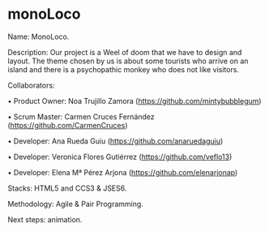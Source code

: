 # monoLoco
Name: MonoLoco.

Description: Our project is a Weel of doom that we have to design and layout. The theme chosen by us is about some tourists who arrive on an island and there is a psychopathic monkey who does not like visitors.

Collaborators:

• Product Owner: Noa Trujillo Zamora (https://github.com/mintybubblegum)

• Scrum Master: Carmen Cruces Fernández (https://github.com/CarmenCruces)

• Developer: Ana Rueda Guiu (https://github.com/anaruedaguiu)

• Developer: Veronica Flores Gutiérrez (https://github.com/veflo13)

• Developer: Elena Mª Pérez Arjona (https://github.com/elenarjonap)

Stacks: HTML5 and CCS3 & JSES6.

Methodology: Agile & Pair Programming. 

Next steps: animation.
